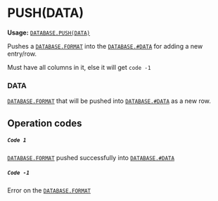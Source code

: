 # PUSH(DATA)

**Usage:** [`DATABASE.PUSH(DATA)`](https://github.com/NeedleChat/NeedleDB/blob/docs/docs/DATABASE.md)

Pushes a [`DATABASE.FORMAT`](https://github.com/NeedleChat/NeedleDB/blob/docs/docs/DATABASE/classes/FORMAT.md) into the [`DATABASE.#DATA`](https://github.com/NeedleChat/NeedleDB/blob/docs/docs/DATABASE/properties/%23DATA.md) for adding a new entry/row.

Must have all columns in it, else it will get `code -1`

### DATA
[`DATABASE.FORMAT`](https://github.com/NeedleChat/NeedleDB/blob/docs/docs/DATABASE/classes/FORMAT.md) that will be pushed into [`DATABASE.#DATA`](https://github.com/NeedleChat/NeedleDB/blob/docs/docs/DATABASE/properties/%23DATA.md) as a new row.

## Operation codes

##### `Code 1`
[`DATABASE.FORMAT`](https://github.com/NeedleChat/NeedleDB/blob/docs/docs/DATABASE/classes/FORMAT.md) pushed successfully into [`DATABASE.#DATA`](https://github.com/NeedleChat/NeedleDB/blob/docs/docs/DATABASE/properties/%23DATA.md)


##### `Code -1`
Error on the [`DATABASE.FORMAT`](https://github.com/NeedleChat/NeedleDB/blob/docs/docs/DATABASE/classes/FORMAT.md)
